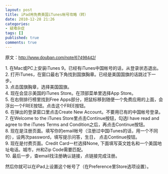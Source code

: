 ```yaml
---
layout: post
title: iPad用免费美国iTunes帐号攻略（转）
date: 2010-12-28 21:26
categories:
- 疑难杂症
tags: []
published: true
comments: true
---
```

<p><p><font color="#111111" face="Arial, Helvetica, sans-serif"><span>原文：<a href="http://www.douban.com/note/67498442/" target="_blank" title="http://www.douban.com/note/67498442/">http://www.douban.com/note/67498442/</a></span></font></p>
1. 在Mac或PC上安装iTunes 9。已经有iTunes中国帐号的话，从登录状态退出。<br />
2. 打开iTunes，在窗口最右下角找到国旗胸章。已经是美国国旗的话跳过下一步。<br />
3. 点击国旗胸章，选择美国国旗。<br />
4. 现在会显示美国的iTunes Store。在顶部菜单里选择App Store。<br />
5. 在右侧排行榜里找到Free Apps部分，把鼠标移到随便一个免费应用的上面，会浮出一个FREE按钮。点击这个FREE按钮。<br />
6. 在弹出的登录窗口里点击Create New Account。不要用已有的中国帐号登录。<br />
7. 在Welcome to the iTunes Store里点击Continue按钮，勾选I have read and agree to the iTunes Terms and Condition之后，再点击Continue按钮。<br />
8. 现在是注册页面。填写你的email帐号（注册过中国iTunes的话，用一个不同的），设两次password，填写提示问答，生日， 点击Continue按钮。<br />
9. 现在是付费页面。Credit Card一栏选择None, 下面填写英文姓名和一个美国地址电话。城市，州和Zip Code需要匹配。<br />
10. 最后一步，查email找注册确认链接，点链接完成注册。</p>

<p>然后你就可以在iPad上设置这个帐号了（在Preference里Store选项设置）。</p>
